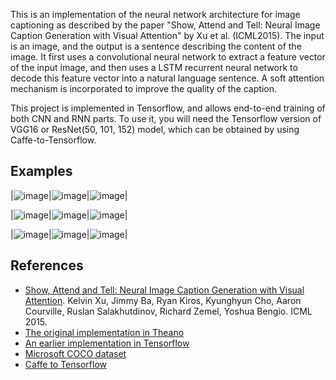 This is an implementation of the neural network architecture for image captioning as described by the paper "Show, Attend and Tell: Neural Image Caption Generation with Visual Attention" by Xu et al. (ICML2015). The input is an image, and the output is a sentence describing the content of the image. It first uses a convolutional neural network to extract a feature vector of the input image, and then uses a LSTM recurrent neural network to decode this feature vector into a natural language sentence. A soft attention mechanism is incorporated to improve the quality of the caption. 

This project is implemented in Tensorflow, and allows end-to-end training of both CNN and RNN parts. To use it, you will need the Tensorflow version of VGG16 or ResNet(50, 101, 152) model, which can be obtained by using Caffe-to-Tensorflow. 

Examples
----------
|![image](examples/1.jpg)|![image](examples/2.jpg)|![image](examples/3.jpg)|

|![image](examples/4.jpg)|![image](examples/5.jpg)|![image](examples/6.jpg)|

|![image](examples/7.jpg)|![image](examples/8.jpg)|![image](examples/9.jpg)|

References
----------

* [Show, Attend and Tell: Neural Image Caption Generation with Visual Attention](https://arxiv.org/abs/1502.03044). Kelvin Xu, Jimmy Ba, Ryan Kiros, Kyunghyun Cho, Aaron Courville, Ruslan Salakhutdinov, Richard Zemel, Yoshua Bengio. ICML 2015.
* [The original implementation in Theano](https://github.com/kelvinxu/arctic-captions)
* [An earlier implementation in Tensorflow](https://github.com/jazzsaxmafia/show_attend_and_tell.tensorflow)
* [Microsoft COCO dataset](http://mscoco.org/)
* [Caffe to Tensorflow](https://github.com/ethereon/caffe-tensorflow)

